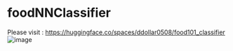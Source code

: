 # foodNNClassifier
Please visit : https://huggingface.co/spaces/ddollar0508/food101_classifier
![image](https://user-images.githubusercontent.com/80744205/222148731-ad8be31b-9396-4f48-bdd4-beb8a87a6300.png)

